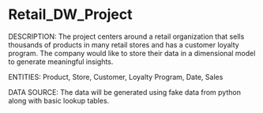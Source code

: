 # Retail_DW_Project

DESCRIPTION:
The project centers around a retail organization that sells thousands of products in many retail stores and has a customer loyalty program. The company would like to store their data in a dimensional model to generate meaningful insights.

ENTITIES: Product, Store, Customer, Loyalty Program, Date, Sales

DATA SOURCE:
The data will be generated using fake data from python along with basic lookup tables. 
